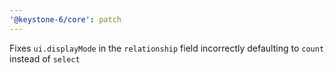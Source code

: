 ```yaml
---
'@keystone-6/core': patch
---
```


Fixes `ui.displayMode` in the `relationship` field incorrectly defaulting to `count` instead of `select`
